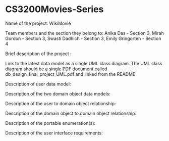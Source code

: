 # CS3200Movies-Series

Name of the project: WikiMovie

Team members and the section they belong to: Anika Das - Section 3, Mirah Gordon - Section 3, Swasti Dadhich - Section 3, Emily Gringorten - Section 4 

Brief description of the project : 

Link to the latest data model as a single UML class diagram. The UML class diagram should be a single PDF document called db_design_final_project_UML.pdf and linked from the README

Description of user data model: 

Description of the two domain object data models: 

Description of the user to domain object relationship: 

Description of the domain object to domain object relationship: 

Description of the portable enumeration(s): 

Description of the user interface requirements: 
